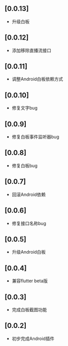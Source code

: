 ## [0.0.13]

* 升级白板

## [0.0.12]

* 添加移除直播流接口

## [0.0.11]

* 调整Android白板依赖方式

## [0.0.10]

* 修复文字bug

## [0.0.9]

* 修复白板事件监听器bug

## [0.0.8]

* 修复白板bug

## [0.0.7]

* 回滚Android依赖

## [0.0.6]

* 修复接口名称bug

## [0.0.5]

* 升级Android白板

## [0.0.4]

* 兼容flutter beta版

## [0.0.3]

* 完成白板截图功能

## [0.0.2]

* 初步完成Android插件
